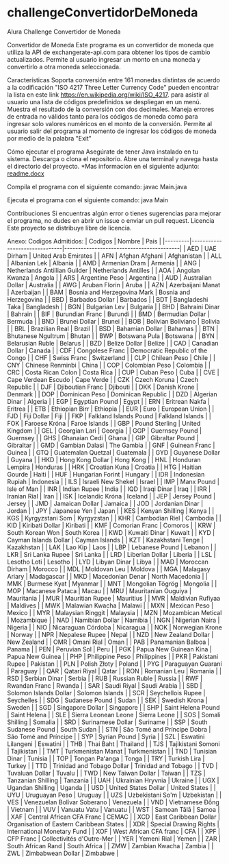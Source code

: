 # challengeConvertidorDeMoneda
Alura Challenge Convertidor de Moneda

Convertidor de Moneda
Este programa es un convertidor de moneda que utiliza la API de exchangerate-api.com para obtener los tipos de cambio actualizados. Permite al usuario ingresar un monto en una moneda y convertirlo a otra moneda seleccionada.

Características
Soporta conversión entre 161 monedas distintas de acuerdo a la codificación "ISO 4217 Three Letter Currency Code" pueden encontrar la lista en este link https://en.wikipedia.org/wiki/ISO_4217. para asistir al usuario una lista de códigos predefinidos se despliegan en un menú.
Muestra el resultado de la conversión con dos decimales.
Maneja errores de entrada no válidos tanto para los códigos de moneda como para ingresar solo valores numéricos en el monto de la conversión.
Permite al usuario salir del programa al momento de ingresar los códigos de moneda por medio de la palabra "Exit"

Cómo ejecutar el programa
Asegúrate de tener Java instalado en tu sistema.
Descarga o clona el repositorio.
Abre una terminal y navega hasta el directorio del proyecto.
*Mas informacion en el siguiente adjunto: [readme.docx](https://github.com/diegoGarcia-OyG-SME/challengeConvertidorDeMoneda/files/15410056/readme.docx)


Compila el programa con el siguiente comando:
javac Main.java

Ejecuta el programa con el siguiente comando:
java Main

Contribuciones
Si encuentras algún error o tienes sugerencias para mejorar el programa, no dudes en abrir un issue o enviar un pull request.
Licencia
Este proyecto se distribuye libre de licencia.

Anexo:
Codigos Admitidos:
| Codigos | Nombre                        | Pais                                     |
|---------|-------------------------------|------------------------------------------|
| AED     | UAE Dirham                    | United Arab Emirates                     |
| AFN     | Afghan Afghani                | Afghanistan                              |
| ALL     | Albanian Lek                  | Albania                                  |
| AMD     | Armenian Dram                 | Armenia                                  |
| ANG     | Netherlands Antillian Guilder | Netherlands Antilles                     |
| AOA     | Angolan Kwanza                | Angola                                   |
| ARS     | Argentine Peso                | Argentina                                |
| AUD     | Australian Dollar             | Australia                                |
| AWG     | Aruban Florin                 | Aruba                                    |
| AZN     | Azerbaijani Manat             | Azerbaijan                               |
| BAM     | Bosnia and Herzegovina Mark   | Bosnia and Herzegovina                   |
| BBD     | Barbados Dollar               | Barbados                                 |
| BDT     | Bangladeshi Taka              | Bangladesh                               |
| BGN     | Bulgarian Lev                 | Bulgaria                                 |
| BHD     | Bahraini Dinar                | Bahrain                                  |
| BIF     | Burundian Franc               | Burundi                                  |
| BMD     | Bermudian Dollar              | Bermuda                                  |
| BND     | Brunei Dollar                 | Brunei                                   |
| BOB     | Bolivian Boliviano            | Bolivia                                  |
| BRL     | Brazilian Real                | Brazil                                   |
| BSD     | Bahamian Dollar               | Bahamas                                  |
| BTN     | Bhutanese Ngultrum            | Bhutan                                   |
| BWP     | Botswana Pula                 | Botswana                                 |
| BYN     | Belarusian Ruble              | Belarus                                  |
| BZD     | Belize Dollar                 | Belize                                   |
| CAD     | Canadian Dollar               | Canada                                   |
| CDF     | Congolese Franc               | Democratic Republic of the Congo         |
| CHF     | Swiss Franc                   | Switzerland                              |
| CLP     | Chilean Peso                  | Chile                                    |
| CNY     | Chinese Renminbi              | China                                    |
| COP     | Colombian Peso                | Colombia                                 |
| CRC     | Costa Rican Colon             | Costa Rica                               |
| CUP     | Cuban Peso                    | Cuba                                     |
| CVE     | Cape Verdean Escudo           | Cape Verde                               |
| CZK     | Czech Koruna                  | Czech Republic                           |
| DJF     | Djiboutian Franc              | Djibouti                                 |
| DKK     | Danish Krone                  | Denmark                                  |
| DOP     | Dominican Peso                | Dominican Republic                       |
| DZD     | Algerian Dinar                | Algeria                                  |
| EGP     | Egyptian Pound                | Egypt                                    |
| ERN     | Eritrean Nakfa                | Eritrea                                  |
| ETB     | Ethiopian Birr                | Ethiopia                                 |
| EUR     | Euro                          | European Union                           |
| FJD     | Fiji Dollar                   | Fiji                                     |
| FKP     | Falkland Islands Pound        | Falkland Islands                         |
| FOK     | Faroese Króna                 | Faroe Islands                            |
| GBP     | Pound Sterling                | United Kingdom                           |
| GEL     | Georgian Lari                 | Georgia                                  |
| GGP     | Guernsey Pound                | Guernsey                                 |
| GHS     | Ghanaian Cedi                 | Ghana                                    |
| GIP     | Gibraltar Pound               | Gibraltar                                |
| GMD     | Gambian Dalasi                | The Gambia                               |
| GNF     | Guinean Franc                 | Guinea                                   |
| GTQ     | Guatemalan Quetzal            | Guatemala                                |
| GYD     | Guyanese Dollar               | Guyana                                   |
| HKD     | Hong Kong Dollar              | Hong Kong                                |
| HNL     | Honduran Lempira              | Honduras                                 |
| HRK     | Croatian Kuna                 | Croatia                                  |
| HTG     | Haitian Gourde                | Haiti                                    |
| HUF     | Hungarian Forint              | Hungary                                  |
| IDR     | Indonesian Rupiah             | Indonesia                                |
| ILS     | Israeli New Shekel            | Israel                                   |
| IMP     | Manx Pound                    | Isle of Man                              |
| INR     | Indian Rupee                  | India                                    |
| IQD     | Iraqi Dinar                   | Iraq                                     |
| IRR     | Iranian Rial                  | Iran                                     |
| ISK     | Icelandic Króna               | Iceland                                  |
| JEP     | Jersey Pound                  | Jersey                                   |
| JMD     | Jamaican Dollar               | Jamaica                                  |
| JOD     | Jordanian Dinar               | Jordan                                   |
| JPY     | Japanese Yen                  | Japan                                    |
| KES     | Kenyan Shilling               | Kenya                                    |
| KGS     | Kyrgyzstani Som               | Kyrgyzstan                               |
| KHR     | Cambodian Riel                | Cambodia                                 |
| KID     | Kiribati Dollar               | Kiribati                                 |
| KMF     | Comorian Franc                | Comoros                                  |
| KRW     | South Korean Won              | South Korea                              |
| KWD     | Kuwaiti Dinar                 | Kuwait                                   |
| KYD     | Cayman Islands Dollar         | Cayman Islands                           |
| KZT     | Kazakhstani Tenge             | Kazakhstan                               |
| LAK     | Lao Kip                       | Laos                                     |
| LBP     | Lebanese Pound                | Lebanon                                  |
| LKR     | Sri Lanka Rupee               | Sri Lanka                                |
| LRD     | Liberian Dollar               | Liberia                                  |
| LSL     | Lesotho Loti                  | Lesotho                                  |
| LYD     | Libyan Dinar                  | Libya                                    |
| MAD     | Moroccan Dirham               | Morocco                                  |
| MDL     | Moldovan Leu                  | Moldova                                  |
| MGA     | Malagasy Ariary               | Madagascar                               |
| MKD     | Macedonian Denar              | North Macedonia                          |
| MMK     | Burmese Kyat                  | Myanmar                                  |
| MNT     | Mongolian Tögrög              | Mongolia                                 |
| MOP     | Macanese Pataca               | Macau                                    |
| MRU     | Mauritanian Ouguiya           | Mauritania                               |
| MUR     | Mauritian Rupee               | Mauritius                                |
| MVR     | Maldivian Rufiyaa             | Maldives                                 |
| MWK     | Malawian Kwacha               | Malawi                                   |
| MXN     | Mexican Peso                  | Mexico                                   |
| MYR     | Malaysian Ringgit             | Malaysia                                 |
| MZN     | Mozambican Metical            | Mozambique                               |
| NAD     | Namibian Dollar               | Namibia                                  |
| NGN     | Nigerian Naira                | Nigeria                                  |
| NIO     | Nicaraguan Córdoba            | Nicaragua                                |
| NOK     | Norwegian Krone               | Norway                                   |
| NPR     | Nepalese Rupee                | Nepal                                    |
| NZD     | New Zealand Dollar            | New Zealand                              |
| OMR     | Omani Rial                    | Oman                                     |
| PAB     | Panamanian Balboa             | Panama                                   |
| PEN     | Peruvian Sol                  | Peru                                     |
| PGK     | Papua New Guinean Kina        | Papua New Guinea                         |
| PHP     | Philippine Peso               | Philippines                              |
| PKR     | Pakistani Rupee               | Pakistan                                 |
| PLN     | Polish Złoty                  | Poland                                   |
| PYG     | Paraguayan Guaraní            | Paraguay                                 |
| QAR     | Qatari Riyal                  | Qatar                                    |
| RON     | Romanian Leu                  | Romania                                  |
| RSD     | Serbian Dinar                 | Serbia                                   |
| RUB     | Russian Ruble                 | Russia                                   |
| RWF     | Rwandan Franc                 | Rwanda                                   |
| SAR     | Saudi Riyal                   | Saudi Arabia                             |
| SBD     | Solomon Islands Dollar        | Solomon Islands                          |
| SCR     | Seychellois Rupee             | Seychelles                               |
| SDG     | Sudanese Pound                | Sudan                                    |
| SEK     | Swedish Krona                 | Sweden                                   |
| SGD     | Singapore Dollar              | Singapore                                |
| SHP     | Saint Helena Pound            | Saint Helena                             |
| SLE     | Sierra Leonean Leone          | Sierra Leone                             |
| SOS     | Somali Shilling               | Somalia                                  |
| SRD     | Surinamese Dollar             | Suriname                                 |
| SSP     | South Sudanese Pound          | South Sudan                              |
| STN     | São Tomé and Príncipe Dobra   | São Tomé and Príncipe                    |
| SYP     | Syrian Pound                  | Syria                                    |
| SZL     | Eswatini Lilangeni            | Eswatini                                 |
| THB     | Thai Baht                     | Thailand                                 |
| TJS     | Tajikistani Somoni            | Tajikistan                               |
| TMT     | Turkmenistan Manat            | Turkmenistan                             |
| TND     | Tunisian Dinar                | Tunisia                                  |
| TOP     | Tongan Paʻanga                | Tonga                                    |
| TRY     | Turkish Lira                  | Turkey                                   |
| TTD     | Trinidad and Tobago Dollar    | Trinidad and Tobago                      |
| TVD     | Tuvaluan Dollar               | Tuvalu                                   |
| TWD     | New Taiwan Dollar             | Taiwan                                   |
| TZS     | Tanzanian Shilling            | Tanzania                                 |
| UAH     | Ukrainian Hryvnia             | Ukraine                                  |
| UGX     | Ugandan Shilling              | Uganda                                   |
| USD     | United States Dollar          | United States                            |
| UYU     | Uruguayan Peso                | Uruguay                                  |
| UZS     | Uzbekistani So'm              | Uzbekistan                               |
| VES     | Venezuelan Bolívar Soberano   | Venezuela                                |
| VND     | Vietnamese Đồng               | Vietnam                                  |
| VUV     | Vanuatu Vatu                  | Vanuatu                                  |
| WST     | Samoan Tālā                   | Samoa                                    |
| XAF     | Central African CFA Franc     | CEMAC                                    |
| XCD     | East Caribbean Dollar         | Organisation of Eastern Caribbean States |
| XDR     | Special Drawing Rights        | International Monetary Fund              |
| XOF     | West African CFA franc        | CFA                                      |
| XPF     | CFP Franc                     | Collectivités d'Outre-Mer                |
| YER     | Yemeni Rial                   | Yemen                                    |
| ZAR     | South African Rand            | South Africa                             |
| ZMW     | Zambian Kwacha                | Zambia                                   |
| ZWL     | Zimbabwean Dollar             | Zimbabwe                                 |
